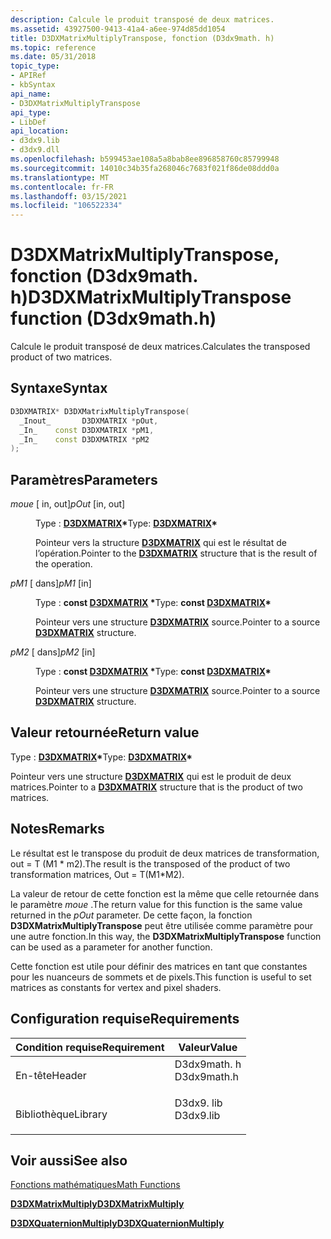 ```yaml
---
description: Calcule le produit transposé de deux matrices.
ms.assetid: 43927500-9413-41a4-a6ee-974d85dd1054
title: D3DXMatrixMultiplyTranspose, fonction (D3dx9math. h)
ms.topic: reference
ms.date: 05/31/2018
topic_type:
- APIRef
- kbSyntax
api_name:
- D3DXMatrixMultiplyTranspose
api_type:
- LibDef
api_location:
- d3dx9.lib
- d3dx9.dll
ms.openlocfilehash: b599453ae108a5a8bab8ee896858760c85799948
ms.sourcegitcommit: 14010c34b35fa268046c7683f021f86de08ddd0a
ms.translationtype: MT
ms.contentlocale: fr-FR
ms.lasthandoff: 03/15/2021
ms.locfileid: "106522334"
---
```

# <a name="d3dxmatrixmultiplytranspose-function-d3dx9mathh"></a><span data-ttu-id="0b1b4-103">D3DXMatrixMultiplyTranspose, fonction (D3dx9math. h)</span><span class="sxs-lookup"><span data-stu-id="0b1b4-103">D3DXMatrixMultiplyTranspose function (D3dx9math.h)</span></span>

<span data-ttu-id="0b1b4-104">Calcule le produit transposé de deux matrices.</span><span class="sxs-lookup"><span data-stu-id="0b1b4-104">Calculates the transposed product of two matrices.</span></span>

## <a name="syntax"></a><span data-ttu-id="0b1b4-105">Syntaxe</span><span class="sxs-lookup"><span data-stu-id="0b1b4-105">Syntax</span></span>


```C++
D3DXMATRIX* D3DXMatrixMultiplyTranspose(
  _Inout_       D3DXMATRIX *pOut,
  _In_    const D3DXMATRIX *pM1,
  _In_    const D3DXMATRIX *pM2
);
```



## <a name="parameters"></a><span data-ttu-id="0b1b4-106">Paramètres</span><span class="sxs-lookup"><span data-stu-id="0b1b4-106">Parameters</span></span>

<dl> <dt>

<span data-ttu-id="0b1b4-107">*moue* \[ in, out\]</span><span class="sxs-lookup"><span data-stu-id="0b1b4-107">*pOut* \[in, out\]</span></span>
</dt> <dd>

<span data-ttu-id="0b1b4-108">Type : **[ **D3DXMATRIX**](d3dxmatrix.md)\***</span><span class="sxs-lookup"><span data-stu-id="0b1b4-108">Type: **[**D3DXMATRIX**](d3dxmatrix.md)\***</span></span>

<span data-ttu-id="0b1b4-109">Pointeur vers la structure [**D3DXMATRIX**](d3dxmatrix.md) qui est le résultat de l’opération.</span><span class="sxs-lookup"><span data-stu-id="0b1b4-109">Pointer to the [**D3DXMATRIX**](d3dxmatrix.md) structure that is the result of the operation.</span></span>

</dd> <dt>

<span data-ttu-id="0b1b4-110">*pM1* \[ dans\]</span><span class="sxs-lookup"><span data-stu-id="0b1b4-110">*pM1* \[in\]</span></span>
</dt> <dd>

<span data-ttu-id="0b1b4-111">Type : **const [**D3DXMATRIX**](d3dxmatrix.md) \***</span><span class="sxs-lookup"><span data-stu-id="0b1b4-111">Type: **const [**D3DXMATRIX**](d3dxmatrix.md)\***</span></span>

<span data-ttu-id="0b1b4-112">Pointeur vers une structure [**D3DXMATRIX**](d3dxmatrix.md) source.</span><span class="sxs-lookup"><span data-stu-id="0b1b4-112">Pointer to a source [**D3DXMATRIX**](d3dxmatrix.md) structure.</span></span>

</dd> <dt>

<span data-ttu-id="0b1b4-113">*pM2* \[ dans\]</span><span class="sxs-lookup"><span data-stu-id="0b1b4-113">*pM2* \[in\]</span></span>
</dt> <dd>

<span data-ttu-id="0b1b4-114">Type : **const [**D3DXMATRIX**](d3dxmatrix.md) \***</span><span class="sxs-lookup"><span data-stu-id="0b1b4-114">Type: **const [**D3DXMATRIX**](d3dxmatrix.md)\***</span></span>

<span data-ttu-id="0b1b4-115">Pointeur vers une structure [**D3DXMATRIX**](d3dxmatrix.md) source.</span><span class="sxs-lookup"><span data-stu-id="0b1b4-115">Pointer to a source [**D3DXMATRIX**](d3dxmatrix.md) structure.</span></span>

</dd> </dl>

## <a name="return-value"></a><span data-ttu-id="0b1b4-116">Valeur retournée</span><span class="sxs-lookup"><span data-stu-id="0b1b4-116">Return value</span></span>

<span data-ttu-id="0b1b4-117">Type : **[ **D3DXMATRIX**](d3dxmatrix.md)\***</span><span class="sxs-lookup"><span data-stu-id="0b1b4-117">Type: **[**D3DXMATRIX**](d3dxmatrix.md)\***</span></span>

<span data-ttu-id="0b1b4-118">Pointeur vers une structure [**D3DXMATRIX**](d3dxmatrix.md) qui est le produit de deux matrices.</span><span class="sxs-lookup"><span data-stu-id="0b1b4-118">Pointer to a [**D3DXMATRIX**](d3dxmatrix.md) structure that is the product of two matrices.</span></span>

## <a name="remarks"></a><span data-ttu-id="0b1b4-119">Notes</span><span class="sxs-lookup"><span data-stu-id="0b1b4-119">Remarks</span></span>

<span data-ttu-id="0b1b4-120">Le résultat est le transpose du produit de deux matrices de transformation, out = T (M1 \* m2).</span><span class="sxs-lookup"><span data-stu-id="0b1b4-120">The result is the transposed of the product of two transformation matrices, Out = T(M1\*M2).</span></span>

<span data-ttu-id="0b1b4-121">La valeur de retour de cette fonction est la même que celle retournée dans le paramètre *moue* .</span><span class="sxs-lookup"><span data-stu-id="0b1b4-121">The return value for this function is the same value returned in the *pOut* parameter.</span></span> <span data-ttu-id="0b1b4-122">De cette façon, la fonction **D3DXMatrixMultiplyTranspose** peut être utilisée comme paramètre pour une autre fonction.</span><span class="sxs-lookup"><span data-stu-id="0b1b4-122">In this way, the **D3DXMatrixMultiplyTranspose** function can be used as a parameter for another function.</span></span>

<span data-ttu-id="0b1b4-123">Cette fonction est utile pour définir des matrices en tant que constantes pour les nuanceurs de sommets et de pixels.</span><span class="sxs-lookup"><span data-stu-id="0b1b4-123">This function is useful to set matrices as constants for vertex and pixel shaders.</span></span>

## <a name="requirements"></a><span data-ttu-id="0b1b4-124">Configuration requise</span><span class="sxs-lookup"><span data-stu-id="0b1b4-124">Requirements</span></span>



| <span data-ttu-id="0b1b4-125">Condition requise</span><span class="sxs-lookup"><span data-stu-id="0b1b4-125">Requirement</span></span> | <span data-ttu-id="0b1b4-126">Valeur</span><span class="sxs-lookup"><span data-stu-id="0b1b4-126">Value</span></span> |
|--------------------|----------------------------------------------------------------------------------------|
| <span data-ttu-id="0b1b4-127">En-tête</span><span class="sxs-lookup"><span data-stu-id="0b1b4-127">Header</span></span><br/>  | <dl> <span data-ttu-id="0b1b4-128"><dt>D3dx9math. h</dt></span><span class="sxs-lookup"><span data-stu-id="0b1b4-128"><dt>D3dx9math.h</dt></span></span> </dl> |
| <span data-ttu-id="0b1b4-129">Bibliothèque</span><span class="sxs-lookup"><span data-stu-id="0b1b4-129">Library</span></span><br/> | <dl> <span data-ttu-id="0b1b4-130"><dt>D3dx9. lib</dt></span><span class="sxs-lookup"><span data-stu-id="0b1b4-130"><dt>D3dx9.lib</dt></span></span> </dl>   |



## <a name="see-also"></a><span data-ttu-id="0b1b4-131">Voir aussi</span><span class="sxs-lookup"><span data-stu-id="0b1b4-131">See also</span></span>

<dl> <dt>

[<span data-ttu-id="0b1b4-132">Fonctions mathématiques</span><span class="sxs-lookup"><span data-stu-id="0b1b4-132">Math Functions</span></span>](dx9-graphics-reference-d3dx-functions-math.md)
</dt> <dt>

[<span data-ttu-id="0b1b4-133">**D3DXMatrixMultiply**</span><span class="sxs-lookup"><span data-stu-id="0b1b4-133">**D3DXMatrixMultiply**</span></span>](d3dxmatrixmultiply.md)
</dt> <dt>

[<span data-ttu-id="0b1b4-134">**D3DXQuaternionMultiply**</span><span class="sxs-lookup"><span data-stu-id="0b1b4-134">**D3DXQuaternionMultiply**</span></span>](d3dxquaternionmultiply.md)
</dt> </dl>

 

 




